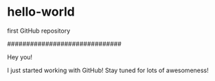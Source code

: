# hello-world
first GitHub repository

##############################

Hey you!

I just started working with GitHub! Stay tuned for lots of awesomeness!



